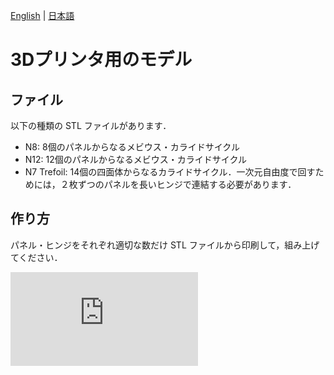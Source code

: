 [English](README.md) | [日本語](README.ja.md) 

# 3Dプリンタ用のモデル

## ファイル

以下の種類の STL ファイルがあります．

- N8: 8個のパネルからなるメビウス・カライドサイクル
- N12: 12個のパネルからなるメビウス・カライドサイクル
- N7 Trefoil: 14個の四面体からなるカライドサイクル．一次元自由度で回すためには，２枚ずつのパネルを長いヒンジで連結する必要があります．

## 作り方

パネル・ヒンジをそれぞれ適切な数だけ STL ファイルから印刷して，組み上げてください．


![3d-K8](https://github.com/shizuo-kaji/Kaleidocycle/blob/master/3d_model/Kaleidocycle_N8_all.stl?raw=true)
